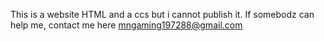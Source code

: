 This  is a website HTML and a ccs but i cannot publish it. If somebodz can help me, contact me here
mngaming197288@gmail.com
